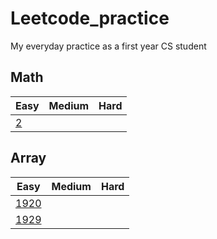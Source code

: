 # Leetcode_practice
My everyday practice as a first year CS student 

## Math
| Easy | Medium | Hard |
|------|--------|------|
| [2](/leetcode2.ipynb)  |        |      |

## Array
| Easy | Medium | Hard |
|------|--------|------|
| [1920](/leetcode1920.ipynb)  |        |      |
| [1929](/leetcode1929.ipynb)  |        |      |


